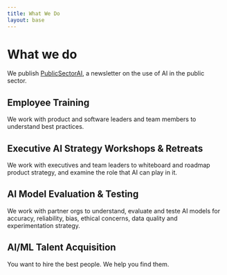 ```yaml
---
title: What We Do
layout: base
---
```


# What we do

We publish [PublicSectorAI](https://publicsectorai.tech/), a newsletter on the use of AI in the public sector.

## Employee Training

We work with product and software leaders and team members to understand best practices.

## Executive AI Strategy Workshops & Retreats

We work with executives and team leaders to whiteboard and roadmap product strategy, and examine the role that AI can play in it.

## AI Model Evaluation & Testing

We work with partner orgs to understand, evaluate and teste AI models for accuracy, reliability, bias, ethical concerns, data quality and experimentation strategy.

## AI/ML Talent Acquisition

You want to hire the best people. We help you find them.
